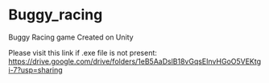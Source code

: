 # Buggy_racing
Buggy Racing game Created on Unity


Please visit this link if .exe file is not present:    https://drive.google.com/drive/folders/1eB5AaDslB18vGqsEInvHGoO5VEKtgi-7?usp=sharing
